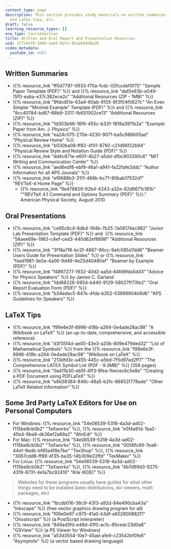 ```yaml
---
content_type: page
description: This section provides study materials on written summaries, oral presentations,
  and LaTex tips, etc.
draft: false
learning_resource_types: []
ocw_type: CourseSection
title: Written and Oral Report and Presentation Resources
uid: 37724ef0-39b0-1ee5-0afa-95aa804d8a20
video_metadata:
  youtube_id: null
---
```

## Written Summaries

- {{% resource_link "ff0d7797-0933-f70a-fcdc-02fccdef0f75" "Sample Paper Template (PDF)" %}} and {{% resource_link "daf0e93b-e049-15f0-eaba-e37c382ece2c" "Additional Resources (ZIP - 1MB)" %}}
- {{% resource_link "9fdcd51e-63a4-60ab-9105-8f3f04f0627c" "An Even Simpler \"Minimal Example\" Template (PDF)" %}} and {{% resource_link "8cc40784-bd87-68b9-3317-fb651002ce13" "Additional Resources (ZIP)" %}}
- {{% resource_link "1d303b66-16f6-455c-b331-1818a3911b2a" "Example Paper from Am. J. Physics" %}}
- {{% resource_link "ea24c075-270e-4230-9071-ba5c986605ad" "Physical Review Home" %}}
- {{% resource_link "b030ba08-ff82-4f01-8792-c21d96f22b94" "Physical Review Style and Notation Guide (PDF)" %}}
- {{% resource_link "dd4c671e-e601-4b27-a5dd-dfbc903390c6" "MIT Writing and Communication Center" %}}
- {{% resource_link "aed6edf8-ebf9-46a1-a941-fa22fafe2ddc" "Author Information for all APS Jounals" %}}
- {{% resource_link "ef9688b3-3111-466b-bc71-90bab17532d1" "REVTeX-4 Home Page" %}}
    - {{% resource_link "9e478829-92b4-4243-a32e-82d6671c181b" "\"REVTeX 4.1 Command and Options Summary (PDF)" %}}." American Physical Society, August 2010

## Oral Presentations

- {{% resource_link "ce95c6c4-8db4-194b-7b25-7a06174ec982" "Junior Lab Presentation Template (PDF)" %}} and  {{% resource_link "56aee69e-1983-c4ef-ced3-440d62ef8696" "Additional Resources (ZIP)" %}}
- {{% resource_link "3f18a7f8-bc2f-4887-96cc-9afc085d7dd6" "Beamer Users Guide for Presentation Slides" %}} or {{% resource_link "faed1981-3e0a-4a06-9d49-4e25d40480ef" "Beamer by Example (PDF)" %}}
- {{% resource_link "f4867277-f932-40d2-aa5d-84fd9fda5d43" "Advice for Physics Speakers" %}} by James C. Garland
- {{% resource_link "1dd66226-0854-b440-9129-58027ff73fe2" "Oral Report Evaluation Form (PDF)" %}}
- {{% resource_link "b34edec5-847e-4fda-b352-03999904b9d6" "APS Guidelines for Speakers" %}}

## LaTeX Tips

- {{% resource_link "f99e6e3f-8996-418b-a264-0e4ade28ac98" "A Wikibook on LaTeX" %}} (an up-to-date, comprehensive, and accessible reference)
- {{% resource_link "d3f35f4d-ae05-43e3-a20b-809e479ded32" "List of Mathematical Symbols" %}} from the {{% resource_link "f99e6e3f-8996-418b-a264-0e4ade28ac98" "Wikibook on LaTeX" %}}.
- {{% resource_link "213dfd3c-a455-445c-a5bd-7f5d97ad2ff7" "The Comprehensive LATEX Symbol List (PDF - 9.3MB)" %}} (358 pages)
- {{% resource_link "0a411b30-eb5f-4ff3-8fea-fbecec6c5e8e" "Creating a PDF Document using PDFLaTeX" %}}
- {{% resource_link "e8d38384-846c-48a5-b2fc-88852f778ade" "Other LaTeX Related Information" %}}

## Some 3rd Party LaTeX Editors for Use on Personal Computers

- For Windows: {{% resource_link "54e06539-5318-4a3d-ad02-f115be8cb0b2" "TeXworks" %}}, {{% resource_link "e5f4a91d-1ba2-45b4-9ba9-db36ef2a89a2" "WinEdt" %}}
- For Mac: {{% resource_link "54e06539-5318-4a3d-ad02-f115be8cb0b2" "TeXworks" %}}, {{% resource_link "0056fc69-7ea8-44e1-9edb-bf85a4f8e7be" "TexShop" %}}, {{% resource_link "3067cdd8-ff89-4f35-ba35-14b309e22ffd" "TexMaker" %}}
- For Linux: {{% resource_link "54e06539-5318-4a3d-ad02-f115be8cb0b2" "TeXworks" %}}, {{% resource_link "4b7d99d3-9275-4319-8731-4e1a7bc92410" "Kile (KDE)" %}}

> Websites for these programs usually have guides for what other things need to be installed (latex distributions, dvi viewers, math packages, etc)

- {{% resource_link "1bcdb016-36c9-43f3-a92d-84e490cba43a" "Inkscape" %}} (free vector graphics drawing program for all)
- {{% resource_link "f06e0e97-c975-41a0-b3df-a602800882f1" "Ghostscript" %}} (a PostScript Interpreter)
- {{% resource_link "849ad5fd-e48d-41f0-ac1c-85cedc23d0a8" "GSView" %}} (a PS Viewer for Windows)
- {{% resource_link "a53d3554-10e7-45ad-afe9-c23542bf0fe8" "Asymptote" %}} (a vector based drawing language)